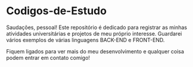 # Codigos-de-Estudo

Saudações, pessoal! Este repositório é dedicado para registrar as minhas atividades universitárias e projetos de meu próprio interesse. Guardarei vários exemplos de várias linguagens BACK-END e FRONT-END.


Fiquem ligados para ver mais do meu desenvolvimento e qualquer coisa podem entrar em contato comigo!
